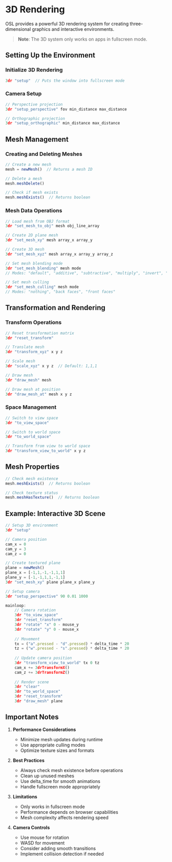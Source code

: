 # 3D Rendering

OSL provides a powerful 3D rendering system for creating three-dimensional graphics and interactive environments.

> **Note**: The 3D system only works on apps in fullscreen mode.

## Setting Up the Environment

### Initialize 3D Rendering

```javascript
3dr "setup"  // Puts the window into fullscreen mode
```

### Camera Setup

```javascript
// Perspective projection
3dr "setup_perspective" fov min_distance max_distance

// Orthographic projection
3dr "setup_orthographic" min_distance max_distance
```

## Mesh Management

### Creating and Deleting Meshes

```javascript
// Create a new mesh
mesh = newMesh()  // Returns a mesh ID

// Delete a mesh
mesh.meshDelete()

// Check if mesh exists
mesh.meshExists()  // Returns boolean
```

### Mesh Data Operations

```javascript
// Load mesh from OBJ format
3dr "set_mesh_to_obj" mesh obj_line_array

// Create 2D plane mesh
3dr "set_mesh_xy" mesh array_x array_y

// Create 3D mesh
3dr "set_mesh_xyz" mesh array_x array_y array_z

// Set mesh blending mode
3dr "set_mesh_blending" mesh mode
// Modes: "default", "additive", "subtractive", "multiply", "invert", "mask", "erase"

// Set mesh culling
3dr "set_mesh_culling" mesh mode
// Modes: "nothing", "back faces", "front faces"
```

## Transformation and Rendering

### Transform Operations

```javascript
// Reset transformation matrix
3dr "reset_transform"

// Translate mesh
3dr "transform_xyz" x y z

// Scale mesh
3dr "scale_xyz" x y z  // Default: 1,1,1

// Draw mesh
3dr "draw_mesh" mesh

// Draw mesh at position
3dr "draw_mesh_at" mesh x y z
```

### Space Management

```javascript
// Switch to view space
3dr "to_view_space"

// Switch to world space
3dr "to_world_space"

// Transform from view to world space
3dr "transform_view_to_world" x y z
```

## Mesh Properties

```javascript
// Check mesh existence
mesh.meshExists()  // Returns boolean

// Check texture status
mesh.meshHasTexture()  // Returns boolean
```

## Example: Interactive 3D Scene

```javascript
// Setup 3D environment
3dr "setup"

// Camera position
cam_x = 0
cam_y = 3
cam_z = 0

// Create textured plane
plane = newMesh()
plane_x = [-1,1,-1,-1,1,1]
plane_y = [-1,-1,1,1,-1,1]
3dr "set_mesh_xy" plane plane_x plane_y

// Setup camera
3dr "setup_perspective" 90 0.01 1000

mainloop:
    // Camera rotation
    3dr "to_view_space"
    3dr "reset_transform"
    3dr "rotate" "x" 0 - mouse_y
    3dr "rotate" "y" 0 - mouse_x
    
    // Movement
    tx = ("a".pressed - "d".pressed) * delta_time * 20
    tz = ("w".pressed - "s".pressed) * delta_time * 20
    
    // Update camera position
    3dr "transform_view_to_world" tx 0 tz
    cam_x += 3drTransformX()
    cam_z += 3drTransformZ()
    
    // Render scene
    3dr "clear"
    3dr "to_world_space"
    3dr "reset_transform"
    3dr "draw_mesh" plane
```

## Important Notes

1. **Performance Considerations**
   - Minimize mesh updates during runtime
   - Use appropriate culling modes
   - Optimize texture sizes and formats

2. **Best Practices**
   - Always check mesh existence before operations
   - Clean up unused meshes
   - Use delta_time for smooth animations
   - Handle fullscreen mode appropriately

3. **Limitations**
   - Only works in fullscreen mode
   - Performance depends on browser capabilities
   - Mesh complexity affects rendering speed

4. **Camera Controls**
   - Use mouse for rotation
   - WASD for movement
   - Consider adding smooth transitions
   - Implement collision detection if needed 